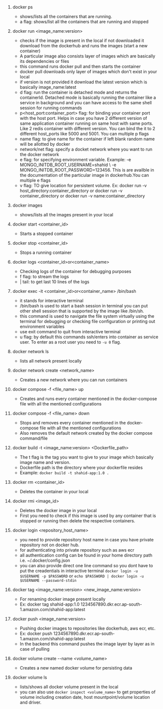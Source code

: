 1. docker ps
    - shows/lists all the containers that are running.
    - a flag: shows/list all the containers that are running and stopped

2. docker run <image_name:version>
    - checks if the image is present in the local if not downloaded it download from the dockerhub and runs the images (start a new container)
    - A particular image also consists layer of images which are basically its dependencies or files
    - this command runs docker pull and then starts the container
    - docker pull downloads only layer of images which don't exist in your local
    - if version is not provided it download the latest version which is basically image_name:latest
    - d flag: run the container is detached mode and returns the containerId. Detached mode is basically running the container like a service in background and you can have access to the same shell session for running commands
    - p<host_port:container_port> flag: for binding your container port with the host port. Helps in case you have 2 different version of same application container running on same host with same ports. Like 2 redis container with different version. You can bind the it to 2 different host_ports like 5000 and 5001. You can multiple p flags
    - name flag: to give name for the container if left blank random name will be allotted by docker
    - network/net flag: specify a docket network where you want to run the docker network
    - e flag: for specifying environment variable. Example: -e MONGO_INITDB_ROOT_USERNAME=shahid \ -e MONGO_INITDB_ROOT_PASSWORD=123456. This is are availble in the documentation of the particular image in dockerhub.You can multiple e flags
    - v flag: TO give location for persistent volume. Ex: docker run -v host_directory:container_directory or docker run -v container_directory or docker run -v name:container_directory

3. docker images 
    - shows/lists all the images present in your local
    
4. docker start <container_id>
    - Starts a stopped container

5. docker stop <container_id>
    - Stops a running container

6. docker logs <container_id>or<container_name>
    - Checking logs of the container for debugging purposes
    - f flag: to stream the logs
    - | tail: to get last 10 lines of the logs

7. docker exec -it <container_id>or<container_name> /bin/bash
    - it stands for interactive terminal
    - /bin/bash is used to start a bash session in terminal you can put other shell session that is supported by the image like /bin/sh.
    - this command is used to navigate the file system virtually using the terminal for debugging or checking file configuration or printing out environment variables
    - use exit command to quit from interactive terminal
    - u flag: by default this commands ssh/enters into container as service user. To enter as a root user you need to `-u 0` flag.
    
8. docker network ls
    - lists all network present locally

9. docker network create <network_name>
    - Creates a new network where you can run containers

10. docker compose -f <file_name> up
    - Creates and runs every container mentioned in the docker-compose file with all the mentioned configurations

11. docker compose -f <file_name> down
    - Stops and removes every container mentioned in the docker-compose file with all the mentioned configurations
    - Also removes the default network created by the docker compose command/file

12. docker build -t <image_name:version> <Dockerfile_path>
    - The t flag is the tag you want to give to your image which basically image name and version.
    - Dockerfile path is the directory where your dockerfile resides
    - Example: `docker build -t shahid-app:1.0 .`

13. docker rm <container_id>
    - Deletes the container in your local

14. docker rmi <image_id>
    - Deletes the docker image in your local
    - First you need to check if this image is used by any container that is stopped or running then delete the respective containers.

15. docker login <repository_host_name>
    - you need to provide repository host name in case you have private repository not on docker hub.
    - for authenticating into private repository such as aws ecr
    - all authentication config can be found in your home directory path i.e. ~/.docker/config.json
    - you can also provide direct one line command so you dont have to put the creadentials in interactive terminal `docker login -u $USERNAME -p $PASSWORD` or `echo $PASSWORD | docker login -u $USERNAME --password-stdin`

16. docker tag <image_name:version> <new_image_name:version>
    - For renaming docker image present locally
    - Ex: docker tag shahid-app:1.0 1234567890.dkr.ecr.ap-south-1.amazon.com/shahid-app:latest

17. docker push <image_name:version>
    - Pushing docker images to repositories like dockerhub, aws ecr, etc.
    - Ex: docker push 1234567890.dkr.ecr.ap-south-1.amazon.com/shahid-app:latest
    - In the backend this command pushes the image layer by layer as in case of pulling

18. docker volume create --name <volume_name>
    - Creates a new named docker volume for persisting data

19. docker volume ls 
    - lists/shows all docker volume present in the local
    - you can also use `docker inspect <volume_name>` to get properties of volume including creation date, host mountpoint/volume location and driver.



